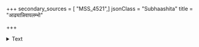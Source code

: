 +++
secondary_sources = [ "MSS_4521",]
jsonClass = "Subhaashita"
title = "आढ्यान्निवापलम्भो"

+++

<details><summary>Text</summary>

आढ्यान्निवापलम्भो निकेतगामी च पिच्छिलः पन्थाः।  
द्वयमाकुलयति चेतः स्कन्धावारद्विजातीनाम्॥
</details>
